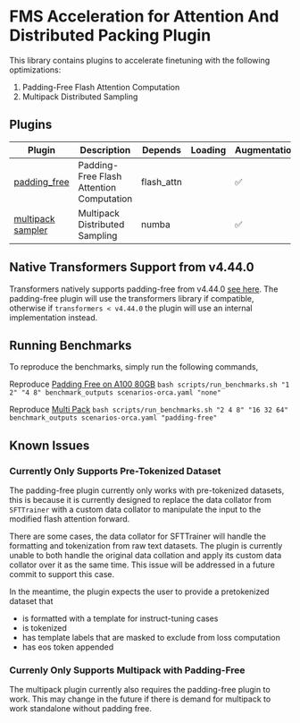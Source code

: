 # FMS Acceleration for Attention And Distributed Packing Plugin

This library contains plugins to accelerate finetuning with the following optimizations:

1. Padding-Free Flash Attention Computation
2. Multipack Distributed Sampling


## Plugins

Plugin | Description | Depends | Loading | Augmentation | Callbacks
--|--|--|--|--|--
[padding_free](./src/fms_acceleration_aadp/framework_plugin_padding_free.py) | Padding-Free Flash Attention Computation | flash_attn | | ✅ | 
[multipack sampler](./src/fms_acceleration_aadp/framework_plugin_multipack.py) | Multipack Distributed Sampling | numba | | ✅ | 


## Native Transformers Support from v4.44.0
Transformers natively supports padding-free from v4.44.0 [see here](https://github.com/huggingface/transformers/pull/31629). The padding-free plugin will use the transformers library if compatible, 
otherwise if `transformers < v4.44.0` the plugin will use an internal implementation instead.

## Running Benchmarks

To reproduce the benchmarks, simply run the following commands,

Reproduce [Padding Free on A100 80GB](scripts/benchmarks/refs_orca/a100_80gb_pf.csv)
`bash scripts/run_benchmarks.sh "1 2" "4 8" benchmark_outputs scenarios-orca.yaml "none"`

Reproduce [Multi Pack](scripts/benchmarks/refs_orca/multipack.csv)
`bash scripts/run_benchmarks.sh "2 4 8" "16 32 64" benchmark_outputs scenarios-orca.yaml "padding-free"`

## Known Issues

### Currently Only Supports Pre-Tokenized Dataset

The padding-free plugin currently only works with pre-tokenized datasets, this is because it is currently designed to replace 
the data collator from `SFTTrainer` with a custom data collator to manipulate the input to the modified flash attention forward. 

There are some cases, the data collator for SFTTrainer will handle the formatting and tokenization from raw text datasets. The plugin
is currently unable to both handle the original data collation and apply its custom data collator over it as the same time. This issue 
will be addressed in a future commit to support this case. 

In the meantime, the plugin expects the user to provide a pretokenized dataset that
- is formatted with a template for instruct-tuning cases
- is tokenized
- has template labels that are masked to exclude from loss computation
- has eos token appended

### Currenly Only Supports Multipack with Padding-Free

The multipack plugin currently also requires the padding-free plugin to work.
This may change in the future if there is demand for multipack to work standalone without padding free.

